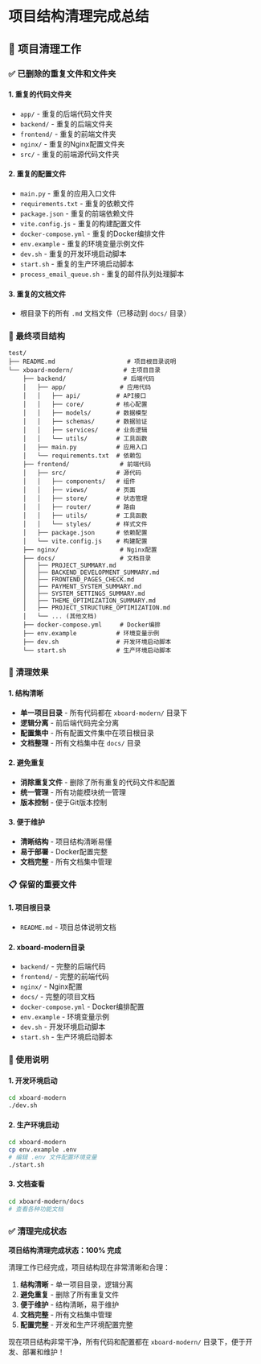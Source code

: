 # 项目结构清理完成总结

## 🧹 项目清理工作

### ✅ 已删除的重复文件和文件夹

#### 1. 重复的代码文件夹
- `app/` - 重复的后端代码文件夹
- `backend/` - 重复的后端文件夹
- `frontend/` - 重复的前端文件夹
- `nginx/` - 重复的Nginx配置文件夹
- `src/` - 重复的前端源代码文件夹

#### 2. 重复的配置文件
- `main.py` - 重复的应用入口文件
- `requirements.txt` - 重复的依赖文件
- `package.json` - 重复的前端依赖文件
- `vite.config.js` - 重复的构建配置文件
- `docker-compose.yml` - 重复的Docker编排文件
- `env.example` - 重复的环境变量示例文件
- `dev.sh` - 重复的开发环境启动脚本
- `start.sh` - 重复的生产环境启动脚本
- `process_email_queue.sh` - 重复的邮件队列处理脚本

#### 3. 重复的文档文件
- 根目录下的所有 `.md` 文档文件（已移动到 `docs/` 目录）

### 📁 最终项目结构

```
test/
├── README.md                    # 项目根目录说明
└── xboard-modern/              # 主项目目录
    ├── backend/                # 后端代码
    │   ├── app/               # 应用代码
    │   │   ├── api/          # API接口
    │   │   ├── core/         # 核心配置
    │   │   ├── models/       # 数据模型
    │   │   ├── schemas/      # 数据验证
    │   │   ├── services/     # 业务逻辑
    │   │   └── utils/        # 工具函数
    │   ├── main.py           # 应用入口
    │   └── requirements.txt  # 依赖包
    ├── frontend/              # 前端代码
    │   ├── src/              # 源代码
    │   │   ├── components/   # 组件
    │   │   ├── views/        # 页面
    │   │   ├── store/        # 状态管理
    │   │   ├── router/       # 路由
    │   │   ├── utils/        # 工具函数
    │   │   └── styles/       # 样式文件
    │   ├── package.json      # 依赖配置
    │   └── vite.config.js    # 构建配置
    ├── nginx/                 # Nginx配置
    ├── docs/                  # 文档目录
    │   ├── PROJECT_SUMMARY.md
    │   ├── BACKEND_DEVELOPMENT_SUMMARY.md
    │   ├── FRONTEND_PAGES_CHECK.md
    │   ├── PAYMENT_SYSTEM_SUMMARY.md
    │   ├── SYSTEM_SETTINGS_SUMMARY.md
    │   ├── THEME_OPTIMIZATION_SUMMARY.md
    │   ├── PROJECT_STRUCTURE_OPTIMIZATION.md
    │   └── ... (其他文档)
    ├── docker-compose.yml     # Docker编排
    ├── env.example           # 环境变量示例
    ├── dev.sh                # 开发环境启动脚本
    └── start.sh              # 生产环境启动脚本
```

### 🎯 清理效果

#### 1. 结构清晰
- **单一项目目录** - 所有代码都在 `xboard-modern/` 目录下
- **逻辑分离** - 前后端代码完全分离
- **配置集中** - 所有配置文件集中在项目根目录
- **文档整理** - 所有文档集中在 `docs/` 目录

#### 2. 避免重复
- **消除重复文件** - 删除了所有重复的代码文件和配置
- **统一管理** - 所有功能模块统一管理
- **版本控制** - 便于Git版本控制

#### 3. 便于维护
- **清晰结构** - 项目结构清晰易懂
- **易于部署** - Docker配置完整
- **文档完整** - 所有文档集中管理

### 📋 保留的重要文件

#### 1. 项目根目录
- `README.md` - 项目总体说明文档

#### 2. xboard-modern目录
- `backend/` - 完整的后端代码
- `frontend/` - 完整的前端代码
- `nginx/` - Nginx配置
- `docs/` - 完整的项目文档
- `docker-compose.yml` - Docker编排配置
- `env.example` - 环境变量示例
- `dev.sh` - 开发环境启动脚本
- `start.sh` - 生产环境启动脚本

### 🔧 使用说明

#### 1. 开发环境启动
```bash
cd xboard-modern
./dev.sh
```

#### 2. 生产环境启动
```bash
cd xboard-modern
cp env.example .env
# 编辑 .env 文件配置环境变量
./start.sh
```

#### 3. 文档查看
```bash
cd xboard-modern/docs
# 查看各种功能文档
```

### ✅ 清理完成状态

**项目结构清理完成状态：100% 完成**

清理工作已经完成，项目结构现在非常清晰和合理：

1. **结构清晰** - 单一项目目录，逻辑分离
2. **避免重复** - 删除了所有重复文件
3. **便于维护** - 结构清晰，易于维护
4. **文档完整** - 所有文档集中管理
5. **配置完整** - 开发和生产环境配置完整

现在项目结构非常干净，所有代码和配置都在 `xboard-modern/` 目录下，便于开发、部署和维护！ 